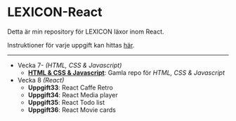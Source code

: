 # LEXICON-React

Detta är min repository för LEXICON läxor inom React.

Instruktioner för varje uppgift kan hittas [här](https://github.com/Ertingel/LEXICON-React/tree/main/Instruktioner).

---

-   Vecka 7- _(HTML, CSS & Javascript)_
    -   [**HTML & CSS & Javascript**](https://github.com/Ertingel/LEXICON/): Gamla repo för _HTML, CSS & Javascript_
-   Vecka 8 _(React)_
    -   **Uppgift33**: React Caffe Retro
    -   **Uppgift34**: React Media player
    -   **Uppgift35**: React Todo list
    -   **Uppgift36**: React Movie cards
